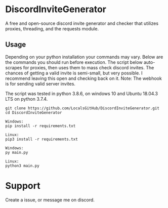 # DiscordInviteGenerator
A free and open-source discord invite generator and checker that utilizes proxies, threading, and the requests module.

## Usage

Depending on your python installation your commands may vary. 
Below are the commands you should run before execution.
The script below auto-scrapes for proxies, then uses them to mass check discord invites. The chances of getting a valid invite is semi-small, but very possible. I recommend leaving this open and checking back on it. 
Note: The webhook is for sending valid server invites.

The script was tested in python 3.8.6, on windows 10 and Ubuntu 18.04.3 LTS on python 3.7.4.

```
git clone https://github.com/LocalsGitHub/DiscordInviteGenerator.git
cd DiscordInviteGenerator

Windows:
pip install -r requirements.txt

Linux:
pip3 install -r requirements.txt

Windows:
py main.py

Linux:
python3 main.py
```

# Support
Create a issue, or message me on discord.
